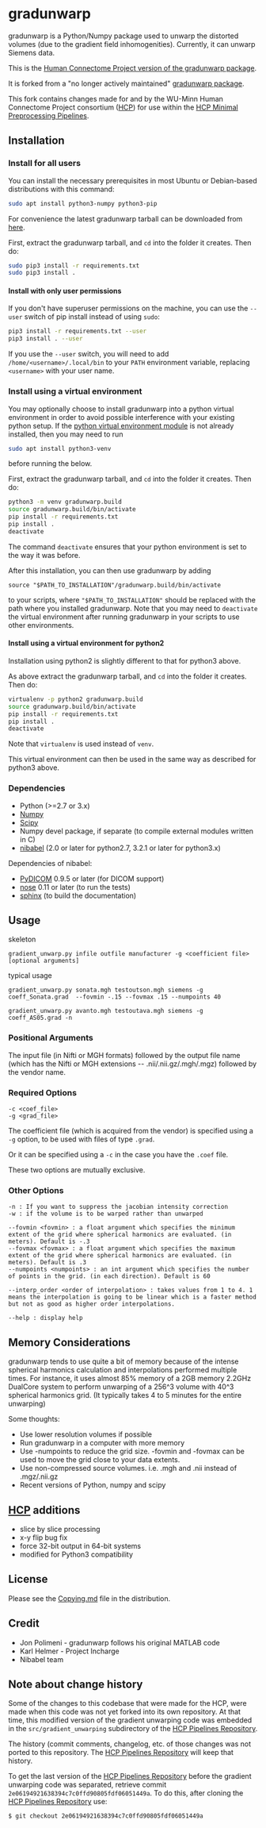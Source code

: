# gradunwarp

gradunwarp is a Python/Numpy package used to unwarp the distorted
volumes (due to the gradient field inhomogenities). Currently, it can
unwarp Siemens data.

This is the [Human Connectome Project version of the gradunwarp package][gradunwarp-hcp].

It is forked from a "no longer actively maintained" [gradunwarp package][gradunwarp-ksubramz].

This fork contains changes made for and by the WU-Minn Human Connectome Project consortium ([HCP][HCP])
for use within the [HCP Minimal Preprocessing Pipelines][HCP Pipelines].

## Installation

### Install for all users
You can install the necessary prerequisites in most Ubuntu or Debian-based distributions with this command:
```bash
sudo apt install python3-numpy python3-pip
```

For convenience the latest gradunwarp tarball can be downloaded from [here][gradunwarp-hcp-tarball].

First, extract the gradunwarp tarball, and `cd` into the folder it creates. Then do:
```bash
sudo pip3 install -r requirements.txt
sudo pip3 install .
```

#### Install with only user permissions
If you don't have superuser permissions on the machine, you can use the `--user` switch of pip install instead of using `sudo`:
```bash
pip3 install -r requirements.txt --user
pip3 install . --user
```
If you use the `--user` switch, you will need to add `/home/<username>/.local/bin` to your `PATH` environment variable, replacing `<username>` with your user name.

### Install using a virtual environment
You may optionally choose to install gradunwarp into a python virtual environment in order to avoid possible interference with your existing python setup.
If the [python virtual environment module](https://packaging.python.org/en/latest/guides/installing-using-pip-and-virtual-environments) is not already installed, then you may need to run
```bash
sudo apt install python3-venv
```
before running the below.

First, extract the gradunwarp tarball, and `cd` into the folder it creates. 
Then do:
```bash
python3 -m venv gradunwarp.build
source gradunwarp.build/bin/activate
pip install -r requirements.txt
pip install . 
deactivate
```
The command `deactivate` ensures that your python environment is set to the way it was before.

After this installation, you can then use gradunwarp by adding
```
source "$PATH_TO_INSTALLATION"/gradunwarp.build/bin/activate
```
to your scripts, where `"$PATH_TO_INSTALLATION"` should be replaced with the path where you installed gradunwarp.
Note that you may need to `deactivate` the virtual environment after running gradunwarp in your scripts to use other environments.

#### Install using a virtual environment for python2
Installation using python2 is slightly different to that for python3 above.

As above extract the gradunwarp tarball, and `cd` into the folder it creates. 
Then do:
```bash
virtualenv -p python2 gradunwarp.build
source gradunwarp.build/bin/activate
pip install -r requirements.txt
pip install . 
deactivate
```
Note that `virtualenv` is used instead of `venv`.

This virtual environment can then be used in the same way as described for python3 above.

### Dependencies

* Python (>=2.7 or 3.x)
* [Numpy][Numpy]
* [Scipy][Scipy]
* Numpy devel package, if separate (to compile external modules written in C)
* [nibabel][nibabel] (2.0 or later for python2.7, 3.2.1 or later for python3.x)

Dependencies of nibabel:

* [PyDICOM][PyDICOM] 0.9.5 or later (for DICOM support)
* [nose][nose] 0.11 or later (to run the tests)
* [sphinx][sphinx] (to build the documentation)

## Usage

skeleton

    gradient_unwarp.py infile outfile manufacturer -g <coefficient file> [optional arguments]

typical usage

    gradient_unwarp.py sonata.mgh testoutson.mgh siemens -g coeff_Sonata.grad  --fovmin -.15 --fovmax .15 --numpoints 40

    gradient_unwarp.py avanto.mgh testoutava.mgh siemens -g coeff_AS05.grad -n

### Positional Arguments

The input file (in Nifti or MGH formats) followed by the output file
name (which has the Nifti or MGH extensions -- .nii/.nii.gz/.mgh/.mgz)
followed by the vendor name.

### Required Options

    -c <coef_file>
    -g <grad_file>

The coefficient file (which is acquired from the vendor) is specified
using a `-g` option, to be used with files of type `.grad`.

Or it can be specified using a `-c` in the case you have the `.coef`
file.

These two options are mutually exclusive.

### Other Options

    -n : If you want to suppress the jacobian intensity correction
    -w : if the volume is to be warped rather than unwarped

    --fovmin <fovmin> : a float argument which specifies the minimum extent of the grid where spherical harmonics are evaluated. (in meters). Default is -.3
    --fovmax <fovmax> : a float argument which specifies the maximum extent of the grid where spherical harmonics are evaluated. (in meters). Default is .3
    --numpoints <numpoints> : an int argument which specifies the number of points in the grid. (in each direction). Default is 60

    --interp_order <order of interpolation> : takes values from 1 to 4. 1 means the interpolation is going to be linear which is a faster method but not as good as higher order interpolations.

    --help : display help

## Memory Considerations

gradunwarp tends to use quite a bit of memory because of the intense
spherical harmonics calculation and interpolations performed multiple
times. For instance, it uses almost 85% memory of a 2GB memory 2.2GHz
DualCore system to perform unwarping of a 256^3 volume with 40^3
spherical harmonics grid. (It typically takes 4 to 5 minutes for the
entire unwarping)

Some thoughts:

* Use lower resolution volumes if possible
* Run gradunwarp in a computer with more memory
* Use -numpoints to reduce the grid size. -fovmin and -fovmax can
  be used to move the grid close to your data extents.
* Use non-compressed source volumes. i.e. .mgh and .nii instead of .mgz/.nii.gz
* Recent versions of Python, numpy and scipy

## [HCP][HCP] additions

* slice by slice processing
* x-y flip bug fix
* force 32-bit output in 64-bit systems
* modified for Python3 compatibility

## License

Please see the [Copying.md][Copying.md] file in the distribution.

## Credit

* Jon Polimeni - gradunwarp follows his original MATLAB code
* Karl Helmer - Project Incharge
* Nibabel team

## Note about change history

Some of the changes to this codebase that were made for the HCP, were made when this code
was not yet forked into its own repository. At that time, this modified version of the 
gradient unwarping code was embedded in the <code>src/gradient_unwarping</code> 
subdirectory of the [HCP Pipelines Repository][HCP Pipelines].  

The history (commit comments, changelog, etc. of those changes was not ported to this 
repository.  The [HCP Pipelines Repository][HCP Pipelines] will keep that history.  

To get the last version of the [HCP Pipelines Repository][HCP Pipelines] before the 
gradient unwarping code was separated, retrieve commit <code>2e06194921638394c7c0ffd90805fdf06051449a</code>.
To do this, after cloning the [HCP Pipelines Repository][HCP Pipelines] use:

    $ git checkout 2e06194921638394c7c0ffd90805fdf06051449a

<!-- References -->

[gradunwarp-hcp]: https://github.com/Washington-University/gradunwarp
[gradunwarp-ksubramz]: https://github.com/ksubramz/gradunwarp
[HCP]: http://www.humanconnectome.org
[gradunwarp-hcp-tarball]: https://github.com/Washington-University/gradunwarp/releases
[Numpy]: http://www.numpy.org
[Scipy]: http://www.scipy.org
[nibabel]: http://nipy.org/nibabel
[PyDICOM]: http://code.google.com/p/pydicom
[nose]: http://pypi.python.org/pypi/nose
[sphinx]: http://sphinx-doc.org
[Copying.md]: Copying.md
[HCP Pipelines]: https://github.com/Washington-University/Pipelines
